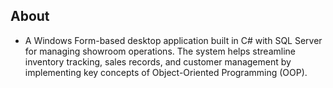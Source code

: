 ## About
- A Windows Form-based desktop application built in C# with SQL Server for managing showroom operations. The system helps streamline inventory tracking, sales records, and customer management by implementing key concepts of Object-Oriented Programming (OOP).

